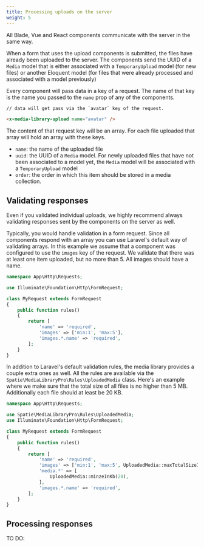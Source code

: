 ```yaml
---
title: Processing uploads on the server
weight: 5
---
```


All Blade, Vue and React components communicate with the server in the same way. 

When a form that uses the upload components is submitted, the files have already been uploaded to the server. The components send the UUID of a `Media` model that is either associated with a `TemporaryUpload` model (for new files) or another Eloquent model (for files that were already processed and associated with a model previously)

Every component will pass data in a key of a request. The name of that key is the name you passed to the `name` prop of any of the components.

```html 
// data will get pass via the `avatar` key of the request.

<x-media-library-upload name="avatar" />
```

The content of that request key will be an array. For each file uploaded that array will hold an array with these keys.

- `name`: the name of the uploaded file
- `uuid`: the UUID of a `Media` model. For newly uploaded files that have not been associated to a model yet, the `Media` model will be associated with a `TemporaryUpload` model
- `order`: the order in which this item should be stored in a media collection.

## Validating responses

Even if you validated individual uploads, we highly recommend always validating responses sent by the components on the server as well.

Typically, you would handle validation in a form request. Since all components respond with an array you can use Laravel's default way of validating arrays. In this example we assume that a component was configured to use the `images` key of the request. We validate that there was at least one item uploaded, but no more than 5. All images should have a name.

```php
namespace App\Http\Requests;

use Illuminate\Foundation\Http\FormRequest;

class MyRequest extends FormRequest
{
    public function rules()
    {
        return [
            'name' => 'required',
            'images' => ['min:1', 'max:5'],
            'images.*.name' => 'required',
        ];
    }
}
```

In addition to Laravel's default validation rules, the media library provides a couple extra ones as well. All the rules are available via the `Spatie\MediaLibraryPro\Rules\UploadedMedia` class. Here's an example where we make sure that the total size of all files is no higher than 5 MB. Additionally each file should at least be 20 KB.

```php
namespace App\Http\Requests;

use Spatie\MediaLibraryPro\Rules\UploadedMedia;
use Illuminate\Foundation\Http\FormRequest;

class MyRequest extends FormRequest
{
    public function rules()
    {
        return [
            'name' => 'required',
            'images' => ['min:1', 'max:5', UploadedMedia::maxTotalSizeInKb(5 * 1024)],
            'media.*' => [
                UploadedMedia::minzeInKb(20),
            ],
            'images.*.name' => 'required',
        ];
    }
}
```

## Processing responses

TO DO:
